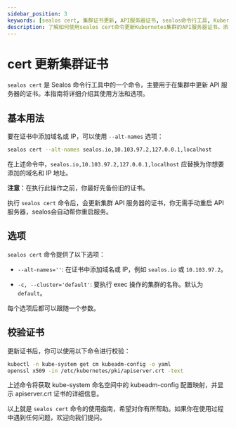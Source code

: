 ```yaml
---
sidebar_position: 3
keywords: [sealos cert, 集群证书更新, API服务器证书, sealos命令行工具, Kubernetes证书]
description: 了解如何使用sealos cert命令更新Kubernetes集群的API服务器证书，添加域名和IP，确保集群安全。
---
```


# cert 更新集群证书

`sealos cert` 是 Sealos 命令行工具中的一个命令，主要用于在集群中更新 API 服务器的证书。本指南将详细介绍其使用方法和选项。

## 基本用法

要在证书中添加域名或 IP，可以使用 `--alt-names` 选项：

```bash
sealos cert --alt-names sealos.io,10.103.97.2,127.0.0.1,localhost
```

在上述命令中，`sealos.io,10.103.97.2,127.0.0.1,localhost` 应替换为你想要添加的域名和 IP 地址。

**注意**：在执行此操作之前，你最好先备份旧的证书。

执行 `sealos cert` 命令后，会更新集群 API 服务器的证书，你无需手动重启 API 服务器，sealos会自动帮你重启服务。

## 选项

`sealos cert` 命令提供了以下选项：

- `--alt-names=''`: 在证书中添加域名或 IP，例如 `sealos.io` 或 `10.103.97.2`。

- `-c, --cluster='default'`: 要执行 exec 操作的集群的名称。默认为 `default`。

每个选项后都可以跟随一个参数。

## 校验证书

更新证书后，你可以使用以下命令进行校验：

```bash
kubectl -n kube-system get cm kubeadm-config -o yaml
openssl x509 -in /etc/kubernetes/pki/apiserver.crt -text
```

上述命令将获取 kube-system 命名空间中的 kubeadm-config 配置映射，并显示 apiserver.crt 证书的详细信息。

以上就是 `sealos cert` 命令的使用指南，希望对你有所帮助。如果你在使用过程中遇到任何问题，欢迎向我们提问。
